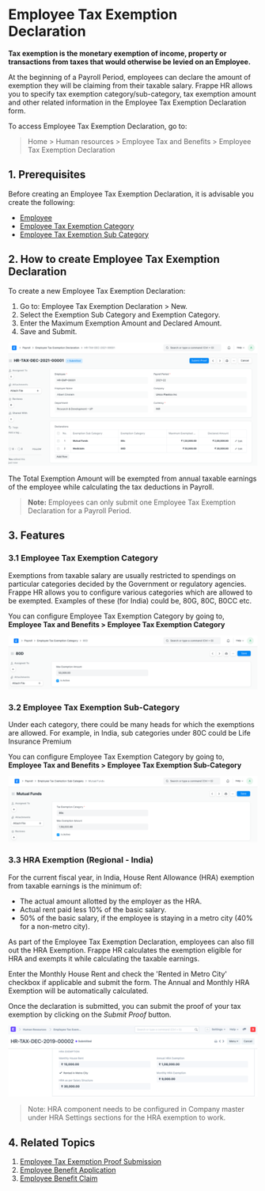 
# Employee Tax Exemption Declaration



**Tax exemption is the monetary exemption of income, property or transactions from taxes that would otherwise be levied on an Employee.**


At the beginning of a Payroll Period, employees can declare the amount of exemption they will be claiming from their taxable salary. Frappe HR allows you to specify tax exemption category/sub-category, tax exemption amount and other related information in the Employee Tax Exemption Declaration form.


To access Employee Tax Exemption Declaration, go to:


> Home > Human resources > Employee Tax and Benefits > Employee Tax Exemption Declaration


## 1. Prerequisites


Before creating an Employee Tax Exemption Declaration, it is advisable you create the following:


* [Employee](/docs/en/human-resources/employee)
* [Employee Tax Exemption Category](#31-employee-tax-exemption-category)
* [Employee Tax Exemption Sub Category](#32-employee-tax-exemption-category)


## 2. How to create Employee Tax Exemption Declaration


To create a new Employee Tax Exemption Declaration:


1. Go to: Employee Tax Exemption Declaration > New.
2. Select the Exemption Sub Category and Exemption Category.
3. Enter the Maximum Exemption Amount and Declared Amount.
4. Save and Submit.


![Employee Tax Exemption Declaration](/files/employee-tax-exemption-declaration.png)


The Total Exemption Amount will be exempted from annual taxable earnings of the employee while calculating the tax deductions in Payroll.


> **Note:** Employees can only submit one Employee Tax Exemption Declaration for a Payroll Period.


## 3. Features


### 3.1 Employee Tax Exemption Category


Exemptions from taxable salary are usually restricted to spendings on particular categories decided by the Government or regulatory agencies. Frappe HR allows you to configure various categories which are allowed to be exempted. Examples of these (for India) could be, 80G, 80C, B0CC etc.


You can configure Employee Tax Exemption Category by going to, **Employee Tax and Benefits > Employee Tax Exemption Category**


![Employee Tax Exemption Category](/files/employee-tax-exemption-sub-category1.png)


### 3.2 Employee Tax Exemption Sub-Category


Under each category, there could be many heads for which the exemptions are allowed. For example, in India, sub categories under 80C could be Life Insurance Premium


You can configure Employee Tax Exemption Category by going to, **Employee Tax and Benefits > Employee Tax Exemption Sub-Category**


![Employee Tax Exemption Category](/files/employee-tax-exemption-category1.png)


### 3.3 HRA Exemption (Regional - India)


For the current fiscal year, in India, House Rent Allowance (HRA) exemption from taxable earnings is the minimum of:


* The actual amount allotted by the employer as the HRA.
* Actual rent paid less 10% of the basic salary.
* 50% of the basic salary, if the employee is staying in a metro city (40% for a non-metro city).


As part of the Employee Tax Exemption Declaration, employees can also fill out the HRA Exemption. Frappe HR calculates the exemption eligible for HRA and exempts it while calculating the taxable earnings.


Enter the Monthly House Rent and check the 'Rented in Metro City' checkbox if applicable and submit the form. The Annual and Monthly HRA Exemption will be automatically calculated.


Once the declaration is submitted, you can submit the proof of your tax exemption by clicking on the *Submit Proof* button.


![Employee Tax Exemption Declaration](/files/hra-exemption.png)


> Note: HRA component needs to be configured in Company master under HRA Settings sections for the HRA exemption to work.


## 4. Related Topics


1. [Employee Tax Exemption Proof Submission](/docs/en/human-resources/employee-tax-exemption-proof-submission)
2. [Employee Benefit Application](/docs/en/human-resources/employee-benefit-application)
3. [Employee Benefit Claim](/docs/en/human-resources/employee-benefit-claim)





